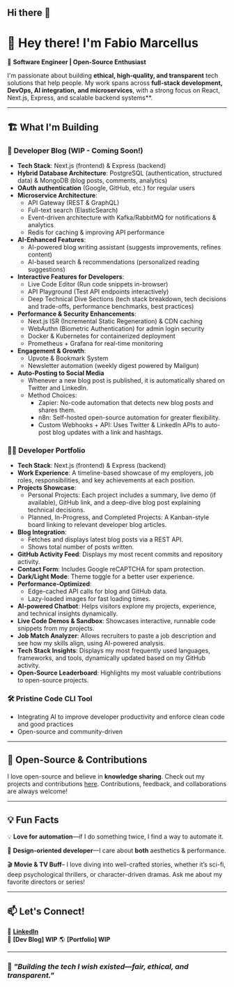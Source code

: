 ## Hi there 👋

# 👋 Hey there! I'm Fabio Marcellus  

🚀 **Software Engineer | Open-Source Enthusiast**  

I'm passionate about building **ethical, high-quality, and transparent** tech solutions that help people. My work spans across **full-stack development, DevOps, AI integration, and microservices**, with a strong focus on React, Next.js, Express, and scalable backend systems**.  

---

## 🏗️ What I'm Building  


### 📝 **Developer Blog** (WIP - Coming Soon!)  
- **Tech Stack**: Next.js (frontend) & Express (backend)
- **Hybrid Database Architecture**: PostgreSQL (authentication, structured data) & MongoDB (blog posts, comments, analytics)
- **OAuth authentication** (Google, GitHub, etc.) for regular users
- **Microservice Architecture**:
  - API Gateway (REST & GraphQL)
  - Full-text search (ElasticSearch)
  - Event-driven architecture with Kafka/RabbitMQ for notifications & analytics
  - Redis for caching & improving API performance
- **AI-Enhanced Features**:
  - AI-powered blog writing assistant (suggests improvements, refines content)
  - AI-based search & recommendations (personalized reading suggestions)
- **Interactive Features for Developers**:
  - Live Code Editor (Run code snippets in-browser)
  - API Playground (Test API endpoints interactively)
  - Deep Technical Dive Sections (tech stack breakdown, tech decisions and trade-offs, performance benchmarks, best practices)
- **Performance & Security Enhancements**:
  - Next.js ISR (Incremental Static Regeneration) & CDN caching
  - WebAuthn (Biometric Authentication) for admin login security
  - Docker & Kubernetes for containerized deployment
  - Prometheus + Grafana for real-time monitoring
- **Engagement & Growth**:
  - Upvote & Bookmark System
  - Newsletter automation (weekly digest powered by Mailgun)
- **Auto-Posting to Social Media**
  - Whenever a new blog post is published, it is automatically shared on Twitter and LinkedIn.
  - Method Choices:
    - Zapier: No-code automation that detects new blog posts and shares them.
    - n8n: Self-hosted open-source automation for greater flexibility.
    - Custom Webhooks + API: Uses Twitter & LinkedIn APIs to auto-post blog updates with a link and hashtags.

### 👨‍💻 **Developer Portfolio** 
- **Tech Stack**: Next.js (frontend) & Express (backend)
- **Work Experience**: A timeline-based showcase of my employers, job roles, responsibilities, and key achievements at each position.
- **Projects Showcase**:
  - Personal Projects: Each project includes a summary, live demo (if available), GitHub link, and a deep-dive blog post explaining technical decisions.
  - Planned, In-Progress, and Completed Projects: A Kanban-style board linking to relevant developer blog articles.
- **Blog Integration**:
  - Fetches and displays latest blog posts via a REST API.
  - Shows total number of posts written.
- **GitHub Activity Feed**: Displays my most recent commits and repository activity.
- **Contact Form**: Includes Google reCAPTCHA for spam protection.
- **Dark/Light Mode**: Theme toggle for a better user experience.
- **Performance-Optimized**:
  - Edge-cached API calls for blog and GitHub data.
  - Lazy-loaded images for fast loading times.
- **AI-powered Chatbot**: Helps visitors explore my projects, experience, and technical insights dynamically.
- **Live Code Demos & Sandbox**: Showcases interactive, runnable code snippets from my projects.
- **Job Match Analyzer**: Allows recruiters to paste a job description and see how my skills align, using AI-powered analysis.
- **Tech Stack Insights**: Displays my most frequently used languages, frameworks, and tools, dynamically updated based on my GitHub activity.
- **Open-Source Leaderboard**: Highlights my most valuable contributions to open-source projects.


### 🛠️ **Pristine Code CLI Tool**  
- Integrating AI to improve developer productivity and enforce clean code and good practices
- Open-source and community-driven  

---

## 📌 Open-Source & Contributions  
I love open-source and believe in **knowledge sharing**. Check out my projects and contributions [here](https://github.com/fabiomarcellusdev?tab=repositories). Contributions, feedback, and collaborations are always welcome!  

---

## 💡 Fun Facts    
💡 **Love for automation**—if I do something twice, I find a way to automate it.  

🎨 **Design-oriented developer**—I care about **both** aesthetics & performance.  

🎬 **Movie & TV Buff**– I love diving into well-crafted stories, whether it’s sci-fi, deep psychological thrillers, or character-driven dramas. Ask me about my favorite directors or series!

---

## 📫 Let's Connect!  
💼 **[LinkedIn](https://www.linkedin.com/in/fabio-mar/)**  
📝 **[Dev Blog] WIP**
🌎 **[Portfolio] WIP**  


---

### 🚀 *"Building the tech I wish existed—fair, ethical, and transparent."*  

